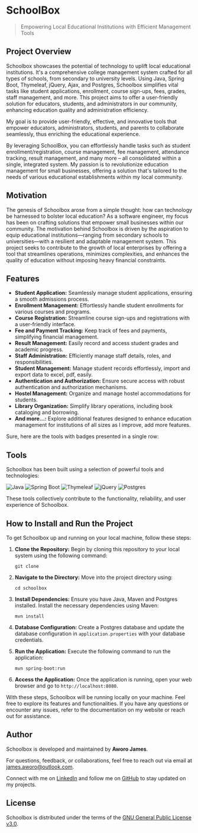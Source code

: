 
# SchoolBox

> Empowering Local Educational Institutions with Efficient Management Tools


## Project Overview
Schoolbox showcases the potential of technology to uplift local educational institutions. It's a comprehensive college management system crafted for all types of schools, from secondary to university levels. Using Java, Spring Boot, Thymeleaf, jQuery, Ajax, and Postgres, Schoolbox simplifies vital tasks like student applications, enrollment, course sign-ups, fees, grades, staff management, and more. This project aims to offer a user-friendly solution for educators, students, and administrators in our community, enhancing education quality and administration efficiency.

My goal is to provide user-friendly, effective, and innovative tools that empower educators, administrators, students, and parents to collaborate seamlessly, thus enriching the educational experience.

By leveraging SchoolBox, you can effortlessly handle tasks such as student enrollment/registration, course management, fee management, attendance tracking, result management, and many more – all consolidated within a single, integrated system. My passion is to revolutionize education management for small businesses, offering a solution that's tailored to the needs of various educational establishments within my local community.


## Motivation
The genesis of Schoolbox arose from a simple thought: how can technology be harnessed to bolster local education? As a software engineer, my focus has been on crafting solutions that empower small businesses within our community. The motivation behind Schoolbox is driven by the aspiration to equip educational institutions—ranging from secondary schools to universities—with a resilient and adaptable management system. This project seeks to contribute to the growth of local enterprises by offering a tool that streamlines operations, minimizes complexities, and enhances the quality of education without imposing heavy financial constraints.

## Features

- **Student Application:** Seamlessly manage student applications, ensuring a smooth admissions process.
- **Enrollment Management:** Effortlessly handle student enrollments for various courses and programs.
- **Course Registration:** Streamline course sign-ups and registrations with a user-friendly interface.
- **Fee and Payment Tracking:** Keep track of fees and payments, simplifying financial management.
- **Result Management:** Easily record and access student grades and academic progress.
- **Staff Administration:** Efficiently manage staff details, roles, and responsibilities.
- **Student Management:** Manage student records effortlessly, import and export data to excel, pdf, easily. 
- **Authentication and Authorization:** Ensure secure access with robust authentication and authorization mechanisms.
- **Hostel Management:** Organize and manage hostel accommodations for students.
- **Library Organization:** Simplify library operations, including book cataloging and borrowing.
- **And more...:** Explore additional features designed to enhance education management for institutions of all sizes as I improve, add more features.

Sure, here are the tools with badges presented in a single row:

## Tools

Schoolbox has been built using a selection of powerful tools and technologies:

![Java](https://img.shields.io/badge/Java-%3E%3D%2011-blue) ![Spring Boot](https://img.shields.io/badge/Spring%20Boot-%3E%3D%202.5.0-brightgreen) ![Thymeleaf](https://img.shields.io/badge/Thymeleaf-%3E%3D%203.0.0-yellowgreen) ![jQuery](https://img.shields.io/badge/jQuery-%3E%3D%203.6.0-blue) ![Postgres](https://img.shields.io/badge/Postgres-%3E%3D%2013.0-blue)

These tools collectively contribute to the functionality, reliability, and user experience of Schoolbox.



## How to Install and Run the Project

To get Schoolbox up and running on your local machine, follow these steps:

1. **Clone the Repository:** Begin by cloning this repository to your local system using the following command:
   ```
   git clone 
   ```

2. **Navigate to the Directory:** Move into the project directory using:
   ```
   cd schoolbox
   ```

3. **Install Dependencies:** Ensure you have Java, Maven and Postgres installed. Install the necessary dependencies using Maven:
   ```
   mvn install
   ```

4. **Database Configuration:** Create a Postgres database and update the database configuration in `application.properties` with your database credentials.

5. **Run the Application:** Execute the following command to run the application:
   ```
   mvn spring-boot:run
   ```

6. **Access the Application:** Once the application is running, open your web browser and go to `http://localhost:8080`.

With these steps, Schoolbox will be running locally on your machine. Feel free to explore its features and functionalities. If you have any questions or encounter any issues, refer to the documentation on my website or reach out for assistance.

## Author

Schoolbox is developed and maintained by **Aworo James**.

For questions, feedback, or collaborations, feel free to reach out via email at [james.aworo@outlook.com](mailto:james.aworo@outlook.com).

Connect with me on [LinkedIn](https://www.linkedin.com/#) and follow me on [GitHub](https://github.com/jamesawo) to stay updated on my projects.


## License

Schoolbox is distributed under the terms of the [GNU General Public License v3.0](https://www.gnu.org/licenses/gpl-3.0.en.html).



